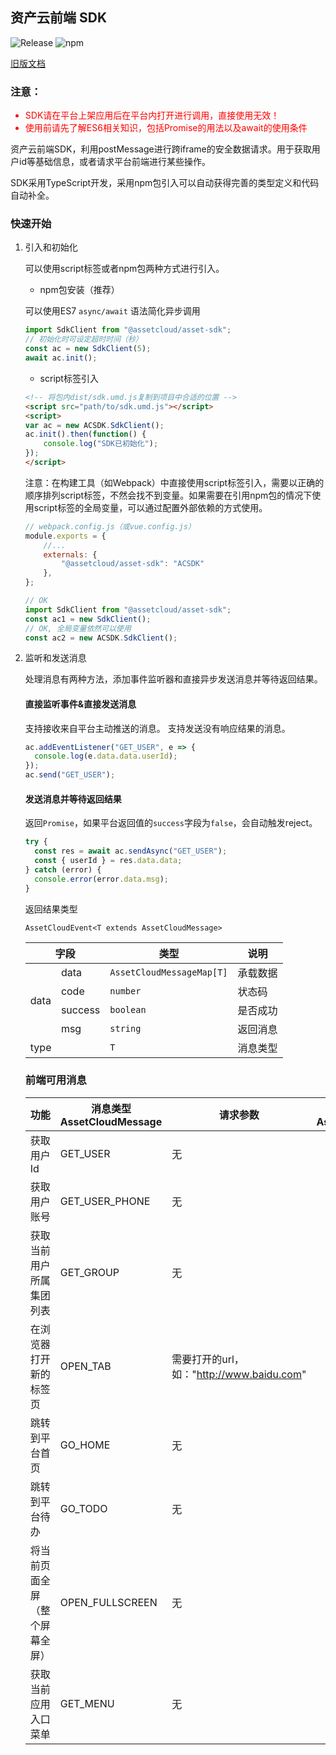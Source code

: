 ## 资产云前端 SDK

![Release](https://img.shields.io/github/v/release/SwingCosmic/assetcloud-sdk)
![npm](https://img.shields.io/npm/v/@assetcloud/asset-sdk?color=green)

[旧版文档](https://gitee.com/assetcloud-hdu/doc-cn/tree/master/app-devlep-flow/sdk/front-end/README.md)

### 注意：
<div style="color:red">
<ul>
<li>SDK请在平台上架应用后在平台内打开进行调用，直接使用无效！</li>
<li>使用前请先了解ES6相关知识，包括<c>Promise</c>的用法以及await的使用条件</li>
</ul>
</div>

资产云前端SDK，利用postMessage进行跨iframe的安全数据请求。用于获取用户id等基础信息，或者请求平台前端进行某些操作。

SDK采用TypeScript开发，采用npm包引入可以自动获得完善的类型定义和代码自动补全。
### 快速开始

1. 引入和初始化

    可以使用script标签或者npm包两种方式进行引入。

    * npm包安装（推荐）

    可以使用ES7 `async/await` 语法简化异步调用
    ```javascript
    import SdkClient from "@assetcloud/asset-sdk";
    // 初始化时可设定超时时间（秒）
    const ac = new SdkClient(5);
    await ac.init();
    ```

    * script标签引入

    ```html
    <!-- 将包内dist/sdk.umd.js复制到项目中合适的位置 -->
    <script src="path/to/sdk.umd.js"></script>
    <script>
    var ac = new ACSDK.SdkClient();
    ac.init().then(function() {
        console.log("SDK已初始化");
    });
    </script>
    ```

    注意：在构建工具（如Webpack）中直接使用script标签引入，需要以正确的顺序排列script标签，不然会找不到变量。如果需要在引用npm包的情况下使用script标签的全局变量，可以通过配置外部依赖的方式使用。

    ```javascript
    // webpack.config.js（或vue.config.js）
    module.exports = {
        //...
        externals: {
            "@assetcloud/asset-sdk": "ACSDK"
        },
    };

    // OK
    import SdkClient from "@assetcloud/asset-sdk";
    const ac1 = new SdkClient();
    // OK, 全局变量依然可以使用
    const ac2 = new ACSDK.SdkClient();
    ```

2. 监听和发送消息

   处理消息有两种方法，添加事件监听器和直接异步发送消息并等待返回结果。
   #### 直接监听事件&直接发送消息
   支持接收来自平台主动推送的消息。
   支持发送没有响应结果的消息。

   ```javascript
   ac.addEventListener("GET_USER", e => {
     console.log(e.data.data.userId);
   });
   ac.send("GET_USER");
   
   ```
   #### 发送消息并等待返回结果
   返回`Promise`，如果平台返回值的`success`字段为`false`，会自动触发reject。

   ```javascript
   try {
     const res = await ac.sendAsync("GET_USER");
     const { userId } = res.data.data;
   } catch (error) {
     console.error(error.data.msg);
   }
   ```

   返回结果类型

    `AssetCloudEvent<T extends AssetCloudMessage>`

   <table>
    <thead>
      <tr>
        <th colspan=2>字段</th>
        <th>类型</th>
        <th>说明</th>
      </tr>
    </thead>
    <tbody>
      <tr>
        <td rowspan=4>data</td>
        <td>data</td>
        <td><code>AssetCloudMessageMap[T]</code></td>
        <td>承载数据</td>
      </tr>
      <tr>
        <td>code</td>
        <td><code>number</code></td>
        <td>状态码</td>
      </tr>
      <tr>
        <td>success</td>
        <td><code>boolean</code></td>
        <td>是否成功</td>
      </tr>
      <tr>
        <td>msg</td>
        <td><code>string</code></td>
        <td>返回消息</td>
      </tr>
      <tr>
        <td colspan=2>type</td>
        <td><code>T</code></td>
        <td>消息类型</td>
      </tr>
    </tbody>
  </table>



### 前端可用消息

| 功能 | 消息类型 <br />AssetCloudMessage  | 请求参数 | 返回结果中data的格式<br />AssetCloudMessageMap[T] |
| -- | --  | -- | :--: |
| 获取用户 Id           | GET_USER  | 无 | `{ userId: string }` |
| 获取用户账号         | GET_USER_PHONE  | 无 | `{ phone: string }` |
| 获取当前用户所属集团列表            | GET_GROUP | 无 | `{ groupIds: object[] }` |
| 在浏览器打开新的标签页   | OPEN_TAB  | 需要打开的url，<br />如："http://www.baidu.com" | — |
| 跳转到平台首页         | GO_HOME   | 无 | — |
| 跳转到平台待办         | GO_TODO   | 无 | — |
| 将当前页面全屏（整个屏幕全屏）       | OPEN_FULLSCREEN                  | 无                       |      —      |
| 获取当前应用入口菜单         | GET_MENU   | 无 | `object` |
